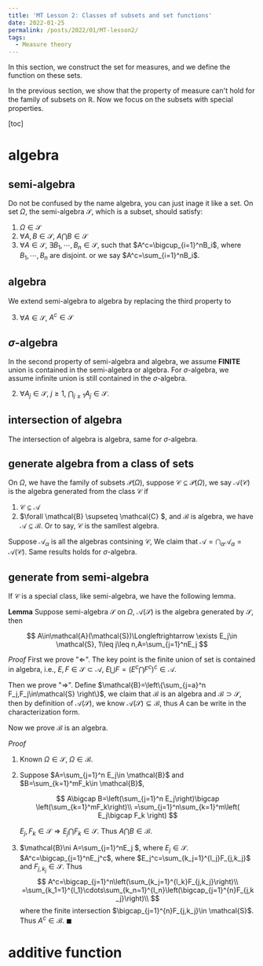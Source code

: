 ```yaml
---
title: 'MT Lesson 2: Classes of subsets and set functions'
date: 2022-01-25
permalink: /posts/2022/01/MT-lesson2/
tags:
  - Measure theory
---
```


In this section, we construct the set for measures, and we define the function on these sets.

In the previous section, we show that the property of measure can't hold for the family of subsets on $\mathbb{R}$. Now we focus on the subsets with special properties.

[toc]

# algebra 

## semi-algebra

Do not be confused by the name algebra, you can just inage it like a set. On set $\Omega$, the semi-algebra $\mathcal{S}$, which is a subset, should satisfy:

1. $\Omega \in \mathcal{S}$
2. $\forall A, B\in \mathcal{S}$, $A\bigcap B \in \mathcal{S}$
3. $\forall A\in \mathcal{S}$, $\exists B_1, \cdots, B_n \in \mathcal{S}$, such that $A^c=\bigcup_{i=1}^nB_i$, where $B_1,\cdots, B_n$ are disjoint. or we say $A^c=\sum_{i=1}^nB_i$.

## algebra

We extend semi-algebra to algebra by replacing the third property to 

3. $\forall A \in \mathcal{S}$, $A^c\in \mathcal{S}$

## $\sigma$-algebra

In the second property of semi-algebra and algebra, we assume **FINITE** union is contained in the semi-algebra or algebra. For $\sigma$-algebra, we assume infinite union is still contained in the $\sigma$-algebra.

2. $\forall A_j\in \mathcal{S}$, $j\geq 1$, $\bigcap_{j\geq 1}A_j \in \mathcal{S}$.

## intersection of algebra

The intersection of algebra is algebra, same for $\sigma$-algebra.

## generate algebra from a class of sets

On $\Omega$, we have the family of subsets $\mathcal{P}(\Omega)$, suppose $\mathcal{C}\subseteq \mathcal{P}(\Omega)$, we say $\mathcal{A}(\mathcal{C})$ is the algebra generated from the class $\mathcal{C}$ if

1. $\mathcal{C} \subseteq \mathcal{\mathcal{A}}$
2. $\forall \mathcal{B} \supseteq \mathcal{C} $, and $\mathcal{B}$ is algebra, we have $\mathcal{A}\subseteq \mathcal{B}$. Or to say, $\mathcal{C}$ is the samllest algebra.

Suppose $\mathcal{A}_\alpha$ is all the algebras contsining $\mathcal{C}$, We claim that $\mathcal{A}=\bigcap_\alpha\mathcal{A}_\alpha=\mathcal{A}(\mathcal{C})$. Same results holds for $\sigma$-algebra.

## generate from semi-algebra

If $\mathcal{C}$ is a special class, like semi-algebra, we have the following lemma.

**Lemma** Suppose semi-algebra $\mathcal{S}$ on $\Omega$, $\mathcal{A}(\mathcal{S})$ is the algebra generated by $\mathcal{S}$, then


$$
A\in\mathcal{A}(\mathcal{S})\Longleftrightarrow
\exists E_j\in \mathcal{S}, 1\leq j\leq n,A=\sum_{j=1}^nE_j
$$


*Proof* First we prove "$\Longleftarrow$". The key point is the finite union of set is contained in algebra, i.e., $E,F\in \mathcal{S} \subset \mathcal{A}$, $E\bigcup F=(E^c\bigcap F^c)^c\in\mathcal{A}$. 

Then we prove "$\Longrightarrow$". Define $\mathcal{B}=\left\{\sum_{j=a}^n F_j,F_j\in\mathcal{S} \right\}$, we claim that $\mathcal{B}$ is an algebra and $\mathcal{B}\supset \mathcal{S}$, then by definition of $\mathcal{A}(\mathcal{S})$, we know $\mathcal{A}(\mathcal{S})\subseteq \mathcal{B}$, thus $A$ can be write in the characterization form.

Now we prove $\mathcal{B}$ is an algebra. 

*Proof*

1. Known $\Omega\in \mathcal{S}$, $\Omega \in \mathcal{B}$. 

2. Suppose $A=\sum_{j=1}^n E_j\in \mathcal{B}$ and $B=\sum_{k=1}^mF_k\in \mathcal{B}$, 

   
   $$
   A\bigcap B=\left(\sum_{j=1}^n E_j\right)\bigcap \left(\sum_{k=1}^mF_k\right)\\
   =\sum_{j=1}^n\sum_{k=1}^m\left( E_j\bigcap F_k \right)
   $$
    

   $E_j, F_k\in \mathcal{S}\Longrightarrow  E_j\bigcap F_k\in \mathcal{S}$. Thus $A\bigcap B\in \mathcal{B}$.

3. $\mathcal{B}\ni A=\sum_{j=1}^nE_j $, where $E_j\in \mathcal{S}$. $A^c=\bigcap_{j=1}^nE_j^c$, where $E_j^c=\sum_{k_j=1}^{l_j}F_{j,k_j}$ and $F_{j,k_j}\in \mathcal{S}$. Thus 
   $$
   A^c=\bigcap_{j=1}^n\left(\sum_{k_j=1}^{l_k}F_{j,k_j}\right)\\
   =\sum_{k_1=1}^{l_1}\cdots\sum_{k_n=1}^{l_n}\left(\bigcap_{j=1}^{n}F_{j,k_j}\right)\\
   $$
   where the finite intersection $\bigcap_{j=1}^{n}F_{j,k_j}\in \mathcal{S}$. Thus $A^c\in \mathcal{B}$. $\blacksquare$

# additive function